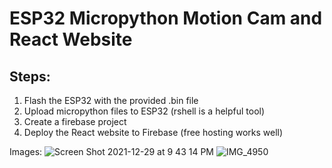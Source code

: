 # ESP32 Micropython Motion Cam and React Website

## Steps:
1. Flash the ESP32 with the provided .bin file
2. Upload micropython files to ESP32 (rshell is a helpful tool)
3. Create a firebase project
4. Deploy the React website to Firebase (free hosting works well)


Images:
![Screen Shot 2021-12-29 at 9 43 14 PM](https://user-images.githubusercontent.com/37273149/147717472-33e56123-739b-41dd-b5fc-e3531f1c985d.png)
![IMG_4950](https://user-images.githubusercontent.com/37273149/147717499-e39babd3-cffb-4c95-b8fb-a1eae0673746.JPG)
